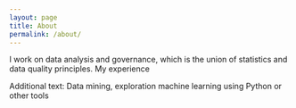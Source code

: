 ```yaml
---
layout: page
title: About
permalink: /about/
---
```


I work on data analysis and governance, which is the union of statistics and data quality principles.
My experience 

Additional text: Data mining, exploration machine learning using Python or other tools
